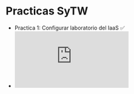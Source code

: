 # Practicas SyTW

* Practica 1: Configurar laboratorio del IaaS ✅
* ![Practica 2: Aplicacion MEAN](https://github.com/EindhovenLion99/SyTW/blob/master/Practica2/Informe.md)
